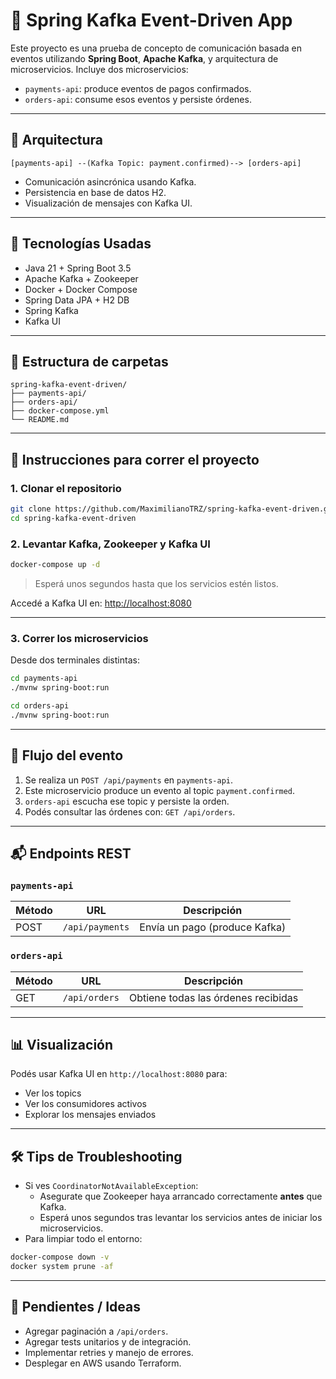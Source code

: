 
# 🧩 Spring Kafka Event-Driven App

Este proyecto es una prueba de concepto de comunicación basada en eventos utilizando **Spring Boot**, **Apache Kafka**, y arquitectura de microservicios. Incluye dos microservicios:

- `payments-api`: produce eventos de pagos confirmados.
- `orders-api`: consume esos eventos y persiste órdenes.

---

## 🧱 Arquitectura

```plaintext
[payments-api] --(Kafka Topic: payment.confirmed)--> [orders-api]
```

- Comunicación asincrónica usando Kafka.
- Persistencia en base de datos H2.
- Visualización de mensajes con Kafka UI.

---

## 🚀 Tecnologías Usadas

- Java 21 + Spring Boot 3.5
- Apache Kafka + Zookeeper
- Docker + Docker Compose
- Spring Data JPA + H2 DB
- Spring Kafka
- Kafka UI

---

## 📂 Estructura de carpetas

```
spring-kafka-event-driven/
├── payments-api/
├── orders-api/
├── docker-compose.yml
└── README.md
```

---

## 🐳 Instrucciones para correr el proyecto

### 1. Clonar el repositorio

```bash
git clone https://github.com/MaximilianoTRZ/spring-kafka-event-driven.git
cd spring-kafka-event-driven
```

### 2. Levantar Kafka, Zookeeper y Kafka UI

```bash
docker-compose up -d
```

> Esperá unos segundos hasta que los servicios estén listos.

Accedé a Kafka UI en: [http://localhost:8080](http://localhost:8080)

---

### 3. Correr los microservicios

Desde dos terminales distintas:

```bash
cd payments-api
./mvnw spring-boot:run
```

```bash
cd orders-api
./mvnw spring-boot:run
```

---

## 🔁 Flujo del evento

1. Se realiza un `POST /api/payments` en `payments-api`.
2. Este microservicio produce un evento al topic `payment.confirmed`.
3. `orders-api` escucha ese topic y persiste la orden.
4. Podés consultar las órdenes con: `GET /api/orders`.

---

## 📬 Endpoints REST

### `payments-api`
| Método | URL                | Descripción             |
|--------|--------------------|-------------------------|
| POST   | `/api/payments`    | Envía un pago (produce Kafka) |

### `orders-api`
| Método | URL                | Descripción             |
|--------|--------------------|-------------------------|
| GET    | `/api/orders`      | Obtiene todas las órdenes recibidas |

---

## 📊 Visualización

Podés usar Kafka UI en `http://localhost:8080` para:

- Ver los topics
- Ver los consumidores activos
- Explorar los mensajes enviados

---

## 🛠 Tips de Troubleshooting

- Si ves `CoordinatorNotAvailableException`:
  - Asegurate que Zookeeper haya arrancado correctamente **antes** que Kafka.
  - Esperá unos segundos tras levantar los servicios antes de iniciar los microservicios.
- Para limpiar todo el entorno:

```bash
docker-compose down -v
docker system prune -af
```

---

## 📌 Pendientes / Ideas

- Agregar paginación a `/api/orders`.
- Agregar tests unitarios y de integración.
- Implementar retries y manejo de errores.
- Desplegar en AWS usando Terraform.

